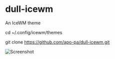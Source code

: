 # dull-icewm
An IceWM theme

cd ~/.config/icewm/themes

git clone https://github.com/apo-pa/dull-icewm.git

![Screenshot](lhttps://raw.githubusercontent.com/apo-pa/dull-icewm/master/Screenshot.png)



